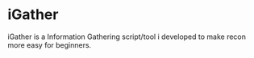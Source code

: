 # iGather
iGather is a Information Gathering script/tool i developed to make recon more easy for beginners.
